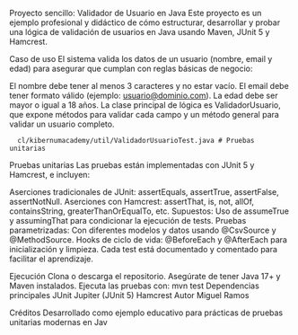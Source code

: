 Proyecto sencillo: Validador de Usuario en Java
Este proyecto es un ejemplo profesional y didáctico de cómo estructurar, desarrollar y probar una lógica de validación de usuarios en Java usando Maven, JUnit 5 y Hamcrest.

Caso de uso
El sistema valida los datos de un usuario (nombre, email y edad) para asegurar que cumplan con reglas básicas de negocio:

El nombre debe tener al menos 3 caracteres y no estar vacío.
El email debe tener formato válido (ejemplo: usuario@dominio.com).
La edad debe ser mayor o igual a 18 años.
La clase principal de lógica es ValidadorUsuario, que expone métodos para validar cada campo y un método general para validar un usuario completo.

      cl/kibernumacademy/util/ValidadorUsuarioTest.java # Pruebas unitarias
Pruebas unitarias
Las pruebas están implementadas con JUnit 5 y Hamcrest, e incluyen:

Aserciones tradicionales de JUnit: assertEquals, assertTrue, assertFalse, assertNotNull.
Aserciones con Hamcrest: assertThat, is, not, allOf, containsString, greaterThanOrEqualTo, etc.
Supuestos: Uso de assumeTrue y assumingThat para condicionar la ejecución de tests.
Pruebas parametrizadas: Con diferentes modelos y datos usando @CsvSource y @MethodSource.
Hooks de ciclo de vida: @BeforeEach y @AfterEach para inicialización y limpieza.
Cada test está documentado y comentado para facilitar el aprendizaje.

Ejecución
Clona o descarga el repositorio.
Asegúrate de tener Java 17+ y Maven instalados.
Ejecuta las pruebas con:
mvn test
Dependencias principales
JUnit Jupiter (JUnit 5)
Hamcrest
Autor
Miguel Ramos

Créditos
Desarrollado como ejemplo educativo para prácticas de pruebas unitarias modernas en Jav
